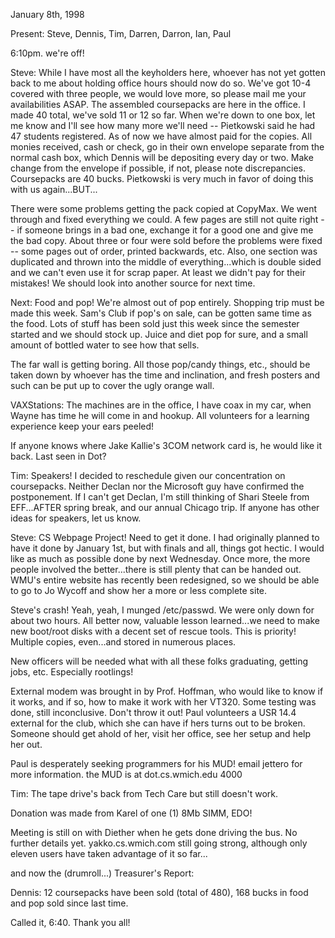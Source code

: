 January 8th, 1998 </p><p>
Present: Steve, Dennis, Tim, Darren, Darron, Ian, Paul </p><p>
6:10pm. we're off! </p><p>
Steve: While I have most all the keyholders here, whoever has not yet gotten back to me about holding office hours should now do so. We've got 10-4 covered with three people, we would love more, so please mail me your availabilities ASAP. The assembled coursepacks are here in the office. I made 40 total, we've sold 11 or 12 so far. When we're down to one box, let me know and I'll see how many more we'll need -- Pietkowski said he had 47 students registered. As of now we have almost paid for the copies. All monies received, cash or check, go in their own envelope separate from the normal cash box, which Dennis will be depositing every day or two. Make change from the envelope if possible, if not, please note discrepancies. Coursepacks are 40 bucks. Pietkowski is very much in favor of doing this with us again...BUT... </p><p>
There were some problems getting the pack copied at CopyMax. We went through and fixed everything we could. A few pages are still not quite right -- if someone brings in a bad one, exchange it for a good one and give me the bad copy. About three or four were sold before the problems were fixed -- some pages out of order, printed backwards, etc. Also, one section was duplicated and thrown into the middle of everything...which is double sided and we can't even use it for scrap paper. At least we didn't pay for their mistakes! We should look into another source for next time. </p><p>
Next: Food and pop! We're almost out of pop entirely. Shopping trip must be made this week. Sam's Club if pop's on sale, can be gotten same time as the food. Lots of stuff has been sold just this week since the semester started and we should stock up. Juice and diet pop for sure, and a small amount of bottled water to see how that sells. </p><p>
The far wall is getting boring. All those pop/candy things, etc., should be taken down by whoever has the time and inclination, and fresh posters and such can be put up to cover the ugly orange wall. </p><p>
VAXStations: The machines are in the office, I have coax in my car, when Wayne has time he will come in and hookup. All volunteers for a learning experience keep your ears peeled! </p><p>
If anyone knows where Jake Kallie's 3COM network card is, he would like it back. Last seen in Dot? </p><p>
Tim: Speakers! I decided to reschedule given our concentration on coursepacks. Neither Declan nor the Microsoft guy have confirmed the postponement. If I can't get Declan, I'm still thinking of Shari Steele  from EFF...AFTER spring break, and our annual Chicago trip. If anyone has other ideas for speakers, let us know. </p><p>
Steve: CS Webpage Project! Need to get it done. I had originally planned to have it done by January 1st, but with finals and all, things got hectic. I would like as much as possible done by next Wednesday. Once more, the more people involved the better...there is still plenty that can be handed out. WMU's entire website has recently been redesigned, so we should be able to go to Jo Wycoff and show her a more or less complete site. </p><p>
Steve's crash! Yeah, yeah, I munged /etc/passwd. We were only down for about two hours. All better now, valuable lesson learned...we need to make new boot/root disks with a decent set of rescue tools. This is priority! Multiple copies, even...and stored in numerous places. </p><p>
New officers will be needed what with all these folks graduating, getting jobs, etc. Especially rootlings! </p><p>
External modem was brought in by Prof. Hoffman, who would like to know if it works, and if so, how to make it work with her VT320. Some testing was done, still inconclusive. Don't throw it out! Paul volunteers a USR 14.4 external for the club, which she can have if hers turns out to be broken. Someone should get ahold of her, visit her office, see her setup and help her out. </p><p>
Paul is desperately seeking programmers for his MUD! email jettero for more information. the MUD is at dot.cs.wmich.edu 4000 </p><p>
Tim: The tape drive's back from Tech Care but still doesn't work. </p><p>
Donation was made from Karel of one (1) 8Mb SIMM, EDO! </p><p>
Meeting is still on with Diether when he gets done driving the bus. No further details yet. yakko.cs.wmich.com still going strong, although only eleven users have taken advantage of it so far... </p><p>
and now the (drumroll...) Treasurer's Report: </p><p>
Dennis: 12 coursepacks have been sold (total of 480), 168 bucks in food and pop sold since last time. </p><p>
</p><p>
Called it, 6:40. Thank you all! </p><p>
</p>

